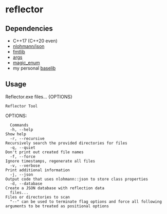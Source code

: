 # reflector

## Dependencies

* C++17 (C++20 even)
* [nlohmann/json](https://github.com/nlohmann/json/)
* [fmtlib](https://github.com/fmtlib/fmt)
* [args](https://github.com/Taywee/args)
* [magic_enum](https://github.com/Neargye/magic_enum)
* my personal [baselib](https://github.com/ghassanpl/baselib)

## Usage

  Reflector.exe files... {OPTIONS}

    Reflector Tool

  OPTIONS:

      Commands
      -h, --help                                                                Show help
      -r, --recursive                                                           Recursively search the provided directories for files
      -q, --quiet                                                               Don't print out created file names
      -f, --force                                                               Ignore timestamps, regenerate all files
      -v, --verbose                                                             Print additional information
      -j, --json                                                                Output code that uses nlohmann::json to store class properties
      -d, --database                                                            Create a JSON database with reflection data
      files...                                                                  Files or directories to scan
      "--" can be used to terminate flag options and force all following arguments to be treated as positional options
